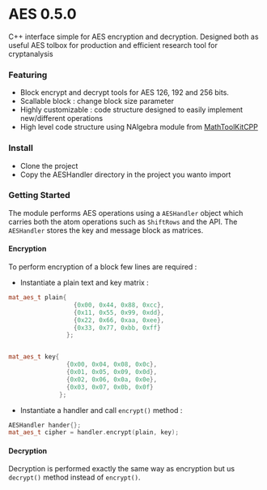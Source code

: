 # AES 0.5.0
C++ interface simple for AES encryption and decryption. Designed both as useful AES tolbox for production and efficient research tool for cryptanalysis

### Featuring
  - Block encrypt and decrypt tools for AES 126, 192 and 256 bits.
  - Scallable block : change block size parameter
  - Highly customizable : code structure designed to easily implement new/different operations
  - High level code structure using NAlgebra module from [MathToolKitCPP](https://github.com/samiBendou/MathToolKitCPP)

### Install
  - Clone the project
  - Copy the AESHandler directory in the project you wanto import
  
### Getting Started
The module performs AES operations using a `AESHandler` object which carries both the atom operations such as `ShiftRows` and the API.
The `AESHandler` stores the key and message block as matrices. 

#### Encryption
To perform encryption of a block few lines are required :

- Instantiate a plain text and key matrix :
```cpp
mat_aes_t plain{
                  {0x00, 0x44, 0x88, 0xcc},
                  {0x11, 0x55, 0x99, 0xdd},
                  {0x22, 0x66, 0xaa, 0xee},
                  {0x33, 0x77, 0xbb, 0xff}
                };


mat_aes_t key{ 
                {0x00, 0x04, 0x08, 0x0c},
                {0x01, 0x05, 0x09, 0x0d},
                {0x02, 0x06, 0x0a, 0x0e},
                {0x03, 0x07, 0x0b, 0x0f}
              };
```
- Instantiate a handler and call `encrypt()` method :
```cpp
AESHandler hander{};
mat_aes_t cipher = handler.encrypt(plain, key);
```

#### Decryption
Decryption is performed exactly the same way as encryption but us `decrypt()` method instead of `encrypt()`.

